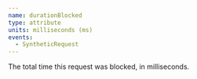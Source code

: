 ```yaml
---
name: durationBlocked
type: attribute
units: milliseconds (ms)
events:
  - SyntheticRequest
---
```


The total time this request was blocked, in milliseconds.